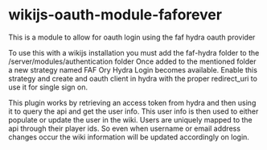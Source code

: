 # wikijs-oauth-module-faforever
This is a module to allow for oauth login using the faf hydra oauth provider

To use this with a wikijs installation you must add the faf-hydra folder to the /server/modules/authentication folder
Once added to the mentioned folder a new strategy named FAF Ory Hydra Login becomes available. Enable this strategy and create
and oauth client in hydra with the proper redirect_uri to use it for single sign on.

This plugin works by retrieving an access token from hydra and then using it to query the api and get the user info.
This user info is then used to either populate or update the user in the wiki. Users are uniquely mapped to the api through their
player ids. So even when username or email address changes occur the wiki information will be updated accordingly on login.

